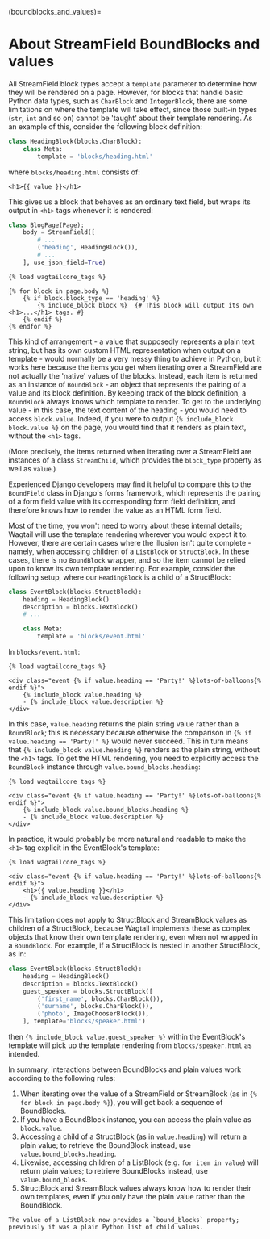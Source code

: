 (boundblocks_and_values)=

# About StreamField BoundBlocks and values

All StreamField block types accept a `template` parameter to determine how they will be rendered on a page. However, for blocks that handle basic Python data types, such as `CharBlock` and `IntegerBlock`, there are some limitations on where the template will take effect, since those built-in types (`str`, `int` and so on) cannot be 'taught' about their template rendering. As an example of this, consider the following block definition:

```python
class HeadingBlock(blocks.CharBlock):
    class Meta:
        template = 'blocks/heading.html'
```

where `blocks/heading.html` consists of:

```html+django
<h1>{{ value }}</h1>
```

This gives us a block that behaves as an ordinary text field, but wraps its output in `<h1>` tags whenever it is rendered:

```python
class BlogPage(Page):
    body = StreamField([
        # ...
        ('heading', HeadingBlock()),
        # ...
    ], use_json_field=True)
```

```html+django
{% load wagtailcore_tags %}

{% for block in page.body %}
    {% if block.block_type == 'heading' %}
        {% include_block block %}  {# This block will output its own <h1>...</h1> tags. #}
    {% endif %}
{% endfor %}
```

This kind of arrangement - a value that supposedly represents a plain text string, but has its own custom HTML representation when output on a template - would normally be a very messy thing to achieve in Python, but it works here because the items you get when iterating over a StreamField are not actually the 'native' values of the blocks. Instead, each item is returned as an instance of `BoundBlock` - an object that represents the pairing of a value and its block definition. By keeping track of the block definition, a `BoundBlock` always knows which template to render. To get to the underlying value - in this case, the text content of the heading - you would need to access `block.value`. Indeed, if you were to output `{% include_block block.value %}` on the page, you would find that it renders as plain text, without the `<h1>` tags.

(More precisely, the items returned when iterating over a StreamField are instances of a class `StreamChild`, which provides the `block_type` property as well as `value`.)

Experienced Django developers may find it helpful to compare this to the `BoundField` class in Django's forms framework, which represents the pairing of a form field value with its corresponding form field definition, and therefore knows how to render the value as an HTML form field.

Most of the time, you won't need to worry about these internal details; Wagtail will use the template rendering wherever you would expect it to. However, there are certain cases where the illusion isn't quite complete - namely, when accessing children of a `ListBlock` or `StructBlock`. In these cases, there is no `BoundBlock` wrapper, and so the item cannot be relied upon to know its own template rendering. For example, consider the following setup, where our `HeadingBlock` is a child of a StructBlock:

```python
class EventBlock(blocks.StructBlock):
    heading = HeadingBlock()
    description = blocks.TextBlock()
    # ...

    class Meta:
        template = 'blocks/event.html'
```

In `blocks/event.html`:

```html+django
{% load wagtailcore_tags %}

<div class="event {% if value.heading == 'Party!' %}lots-of-balloons{% endif %}">
    {% include_block value.heading %}
    - {% include_block value.description %}
</div>
```

In this case, `value.heading` returns the plain string value rather than a `BoundBlock`; this is necessary because otherwise the comparison in `{% if value.heading == 'Party!' %}` would never succeed. This in turn means that `{% include_block value.heading %}` renders as the plain string, without the `<h1>` tags. To get the HTML rendering, you need to explicitly access the `BoundBlock` instance through `value.bound_blocks.heading`:

```html+django
{% load wagtailcore_tags %}

<div class="event {% if value.heading == 'Party!' %}lots-of-balloons{% endif %}">
    {% include_block value.bound_blocks.heading %}
    - {% include_block value.description %}
</div>
```

In practice, it would probably be more natural and readable to make the `<h1>` tag explicit in the EventBlock's template:

```html+django
{% load wagtailcore_tags %}

<div class="event {% if value.heading == 'Party!' %}lots-of-balloons{% endif %}">
    <h1>{{ value.heading }}</h1>
    - {% include_block value.description %}
</div>
```

This limitation does not apply to StructBlock and StreamBlock values as children of a StructBlock, because Wagtail implements these as complex objects that know their own template rendering, even when not wrapped in a `BoundBlock`. For example, if a StructBlock is nested in another StructBlock, as in:

```python
class EventBlock(blocks.StructBlock):
    heading = HeadingBlock()
    description = blocks.TextBlock()
    guest_speaker = blocks.StructBlock([
        ('first_name', blocks.CharBlock()),
        ('surname', blocks.CharBlock()),
        ('photo', ImageChooserBlock()),
    ], template='blocks/speaker.html')
```

then `{% include_block value.guest_speaker %}` within the EventBlock's template will pick up the template rendering from `blocks/speaker.html` as intended.

In summary, interactions between BoundBlocks and plain values work according to the following rules:

1. When iterating over the value of a StreamField or StreamBlock (as in `{% for block in page.body %}`), you will get back a sequence of BoundBlocks.
2. If you have a BoundBlock instance, you can access the plain value as `block.value`.
3. Accessing a child of a StructBlock (as in `value.heading`) will return a plain value; to retrieve the BoundBlock instead, use `value.bound_blocks.heading`.
4. Likewise, accessing children of a ListBlock (e.g. `for item in value`) will return plain values; to retrieve BoundBlocks instead, use `value.bound_blocks`.
5. StructBlock and StreamBlock values always know how to render their own templates, even if you only have the plain value rather than the BoundBlock.

```{versionchanged} 2.16
The value of a ListBlock now provides a `bound_blocks` property; previously it was a plain Python list of child values.
```
